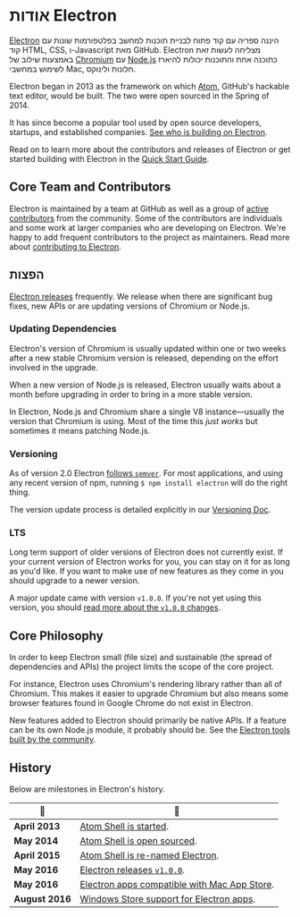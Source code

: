 # אודות Electron

[Electron](https://electronjs.org) היננה ספריה עם קוד פתוח לבניית תוכנות למחשב בפלטפורמות שונות עם קוד HTML, CSS, ו-Javascript מאת GitHub. Electron מצליחה לעשות זאת באמצעות שילוב של [Chromium](https://www.chromium.org/Home) עם [Node.js](https://nodejs.org) כתוכנה אחת והתוכנות יכולות להיארז לשימוש במחשבי Mac, חלונות ולינוקס.

Electron began in 2013 as the framework on which [Atom](https://atom.io), GitHub's hackable text editor, would be built. The two were open sourced in the Spring of 2014.

It has since become a popular tool used by open source developers, startups, and established companies. [See who is building on Electron](https://electronjs.org/apps).

Read on to learn more about the contributors and releases of Electron or get started building with Electron in the [Quick Start Guide](quick-start.md).

## Core Team and Contributors

Electron is maintained by a team at GitHub as well as a group of [active contributors](https://github.com/electron/electron/graphs/contributors) from the community. Some of the contributors are individuals and some work at larger companies who are developing on Electron. We're happy to add frequent contributors to the project as maintainers. Read more about [contributing to Electron](https://github.com/electron/electron/blob/master/CONTRIBUTING.md).

## הפצות

[Electron releases](https://github.com/electron/electron/releases) frequently. We release when there are significant bug fixes, new APIs or are updating versions of Chromium or Node.js.

### Updating Dependencies

Electron's version of Chromium is usually updated within one or two weeks after a new stable Chromium version is released, depending on the effort involved in the upgrade.

When a new version of Node.js is released, Electron usually waits about a month before upgrading in order to bring in a more stable version.

In Electron, Node.js and Chromium share a single V8 instance—usually the version that Chromium is using. Most of the time this *just works* but sometimes it means patching Node.js.

### Versioning

As of version 2.0 Electron [follows `semver`](https://semver.org). For most applications, and using any recent version of npm, running `$ npm install electron` will do the right thing.

The version update process is detailed explicitly in our [Versioning Doc](electron-versioning.md).

### LTS

Long term support of older versions of Electron does not currently exist. If your current version of Electron works for you, you can stay on it for as long as you'd like. If you want to make use of new features as they come in you should upgrade to a newer version.

A major update came with version `v1.0.0`. If you're not yet using this version, you should [read more about the `v1.0.0` changes](https://electronjs.org/blog/electron-1-0).

## Core Philosophy

In order to keep Electron small (file size) and sustainable (the spread of dependencies and APIs) the project limits the scope of the core project.

For instance, Electron uses Chromium's rendering library rather than all of Chromium. This makes it easier to upgrade Chromium but also means some browser features found in Google Chrome do not exist in Electron.

New features added to Electron should primarily be native APIs. If a feature can be its own Node.js module, it probably should be. See the [Electron tools built by the community](https://electronjs.org/community).

## History

Below are milestones in Electron's history.

| :calendar:      | :tada:                                                                                                         |
| --------------- | -------------------------------------------------------------------------------------------------------------- |
| **April 2013**  | [Atom Shell is started](https://github.com/electron/electron/commit/6ef8875b1e93787fa9759f602e7880f28e8e6b45). |
| **May 2014**    | [Atom Shell is open sourced](https://blog.atom.io/2014/05/06/atom-is-now-open-source.html).                    |
| **April 2015**  | [Atom Shell is re-named Electron](https://github.com/electron/electron/pull/1389).                             |
| **May 2016**    | [Electron releases `v1.0.0`](https://electronjs.org/blog/electron-1-0).                                        |
| **May 2016**    | [Electron apps compatible with Mac App Store](mac-app-store-submission-guide.md).                              |
| **August 2016** | [Windows Store support for Electron apps](windows-store-guide.md).                                             |